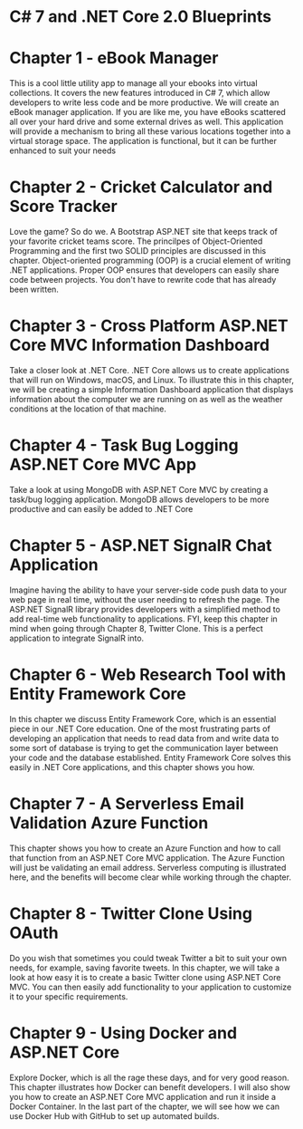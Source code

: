 # C# 7 and .NET Core 2.0 Blueprints

# Chapter 1 - eBook Manager
This is a cool little utility app to manage all your ebooks into virtual collections. It covers the new features introduced in C# 7,
which allow developers to write less code and be more productive. We will create an eBook manager application. If you are like me, you have eBooks scattered all over your hard drive and some external drives as well. This application will provide a mechanism to bring all
these various locations together into a virtual storage space. The application is functional, but it can be further enhanced to suit your needs

# Chapter 2 - Cricket Calculator and Score Tracker
Love the game? So do we. A Bootstrap ASP.NET site that keeps track of your favorite cricket teams score. The princilpes of Object-Oriented Programming and the first two SOLID principles are discussed in this chapter. Object-oriented programming (OOP) is a crucial element of writing .NET applications. Proper OOP ensures that developers can easily share code between projects. You don't have to rewrite code that has already been written. 

# Chapter 3 - Cross Platform ASP.NET Core MVC Information Dashboard
Take a closer look at .NET Core. .NET Core allows us to create applications that will run on Windows, macOS, and Linux. To illustrate this in this chapter, we will be creating a simple Information Dashboard application that displays information about the computer we are running on as well as the weather conditions at the location of that machine.

# Chapter 4 - Task Bug Logging ASP.NET Core MVC App
Take a look at using MongoDB with ASP.NET Core MVC by creating a task/bug logging application. MongoDB allows developers to be more productive and can easily be added to .NET Core

# Chapter 5 - ASP.NET SignalR Chat Application
Imagine having the ability to have your server-side code push data to your web page in real time, without the user needing to refresh the page. The ASP.NET SignalR library provides developers with a simplified method to add real-time web functionality to applications. FYI, keep this chapter in mind when going through Chapter 8, Twitter Clone. This is a perfect application to integrate SignalR into.

# Chapter 6 - Web Research Tool with Entity Framework Core
In this chapter we discuss Entity Framework Core, which is an essential piece in our .NET Core education. One of the most frustrating parts of developing an application that needs to read data from and write data to some sort of database is trying to get the communication layer between your code and the database established. Entity Framework Core solves this easily in .NET Core applications, and this chapter shows you how.

# Chapter 7 - A Serverless Email Validation Azure Function
This chapter shows you how to create an Azure Function and how to call that function from an ASP.NET Core MVC application. The Azure
Function will just be validating an email address. Serverless computing is illustrated here, and the benefits will become clear while working through the chapter.

# Chapter 8 - Twitter Clone Using OAuth
Do you wish that sometimes you could tweak Twitter a bit to suit your own needs, for example, saving favorite tweets. In this chapter, we
will take a look at how easy it is to create a basic Twitter clone using ASP.NET Core MVC. You can then easily add functionality to your application to customize it to your specific requirements.

# Chapter 9 - Using Docker and ASP.NET Core
Explore Docker, which is all the rage these days, and for very good reason. This chapter illustrates how Docker can benefit developers.
I will also show you how to create an ASP.NET Core MVC application and run it inside a Docker Container. In the last part of the chapter, we will see how we can use Docker Hub with GitHub to set up automated builds.
